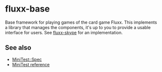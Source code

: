 fluxx-base
==========

Base framework for playing games of the card game Fluxx. This implements a
library that manages the components, it's up to you to provide a usable
interface for users. See [fluxx-skype] for an implementation.

## See also

* [MiniTest::Spec](http://www.rubyinside.com/a-minitestspec-tutorial-elegant-spec-style-testing-that-comes-with-ruby-5354.html)
* [MiniTest reference](http://mattsears.com/articles/2011/12/10/minitest-quick-reference)


[fluxx-skype]: http://example.com
